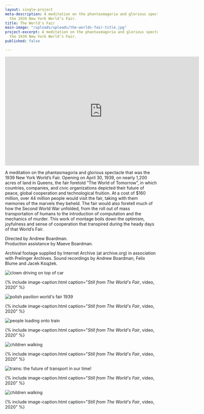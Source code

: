 ```yaml
---
layout: single-project
meta-description: A meditation on the phantasmagoria and glorious spectacle that was
  the 1939 New York World’s Fair.
title: The World's Fair
main-image: "/uploads/uploads/the-worlds-fair-title.jpg"
project-excerpt: A meditation on the phantasmagoria and glorious spectacle that was
  the 1939 New York World’s Fair.
published: false

---
```

<iframe src="https://player.vimeo.com/video/419998380" width="640" height="360" frameborder="0" allow="autoplay; fullscreen" allowfullscreen></iframe>

A meditation on the phantasmagoria and glorious spectacle that was the 1939 New York World’s Fair. Opening on April 30, 1939, on nearly 1,200 acres of land in Queens, the fair foretold “The World of Tomorrow”, in which countries, companies, and civic organizations depicted their future of peace, global cooperation and technological fruition. At a cost of $160 million, over 44 million people would visit the fair, taking with them memories of the marvels they beheld. The fair would also foretell much of how the Second World War unfolded, from the roll out of mass transportation of humans to the introduction of computation and the mechanics of murder. This work of montage boils down the optimism, joyfulness and sense of cooperation that transpired during the heady days of that World’s Fair.

Directed by Andrew Boardman.  
Production assistance by Maeve Boardman.

Archival footage supplied by Internet Archive (at archive.org) in association with Prelinger Archives. Sound recordings by Andrew Boardman, Felix Blume and Jacek Książek.

<section class="project-column-one" markdown="1">

![clown driving on top of car](/uploads/the-worlds-fair-general.jpg)

{% include image-caption.html caption="<I>Still from The World's Fair</i>, video, 2020" %}

<section class="project-column-two" markdown="1">

![polish pavilion world's fair 1939](/uploads/the-worlds-fair-poland.jpg)

{% include image-caption.html caption="<I>Still from The World's Fair</i>, video, 2020" %}

</section>

<section class="project-column-one" markdown="1">

![people loading onto train](/uploads/the-worlds-fair-trains.jpg)

{% include image-caption.html caption="<I>Still from The World's Fair</i>, video, 2020" %}

<section class="project-column-two" markdown="1">

![children walking](/uploads/the-worlds-fair-planes.jpg)

{% include image-caption.html caption="<I>Still from The World's Fair</i>, video, 2020" %}

</section>

<section class="project-column-one" markdown="1">

![trains: the future of transport in our time!](/uploads/the-worlds-fair-loading.jpg)

{% include image-caption.html caption="<I>Still from The World's Fair</i>, video, 2020" %}

<section class="project-column-two" markdown="1">

![children walking](/uploads/the-worlds-fair-children.jpg)

{% include image-caption.html caption="<I>Still from The World's Fair</i>, video, 2020" %}

</section>